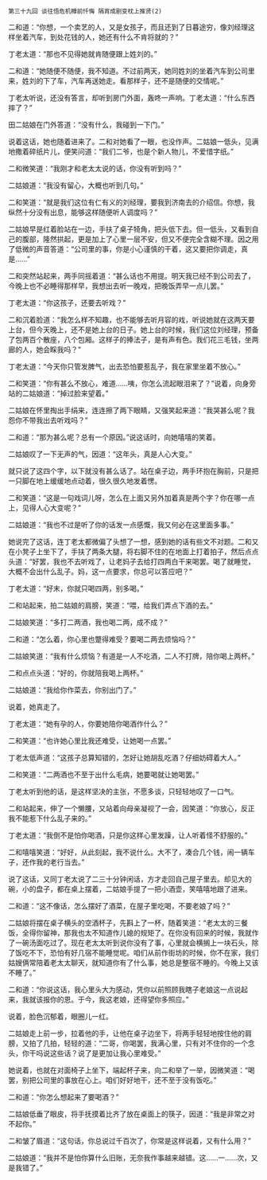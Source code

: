     第三十九回 谈往悟危机樽前忏悔 隔宵成剧变枕上推贤(2) 

   二和道：“你想，一个卖艺的人，又是女孩子，而且还到了日暮途穷，像刘经理这样坐着汽车，到处花钱的人，她还有什么不肯将就的？”

   丁老太道：“那也不见得她就肯随便跟上姓刘的。”

   二和道：“她随便不随便，我不知道。不过前两天，她同姓刘的坐着汽车到公司里来，姓刘的下了车，汽车再送她走。看那样子，还不是随便的交情呢。”

   丁老太听说，还没有答言，却听到房门外面，轰咚一声响。丁老太道：“什么东西摔了？”

   田二姑娘在门外答道：“没有什么，我碰到一下门。”

   说着这话，她也随着进来了。二和对她看了一眼，也没作声。二姑娘一低头，见满地撒着碎纸片儿，便笑问道：“我们二爷，也是个新人物儿，不爱惜字纸。”

   二和微笑道：“我刚才和老太太说的话，你没有听到吗？”

   二姑娘道：“我没有留心，大概也听到几句。”

   二和笑道：“就是我们这位有仁有义的刘经理，要我到济南去的介绍信。你想，我纵然十分没有出息，能够这样随便听人调度吗？”

   二姑娘早是红着脸站在一边，手扶了桌子犄角，把头低下去。但一低头，又看到自己的腹部，隆然拱起，更是加上了心里一层不安，但又不便完全含糊不理。因之用了低微的声音答道：“公司里的事，你是小心谨慎的干着，这又要把你调走，真是……”

   二和突然站起来，两手同摇着道：“甚么话也不用提。明天我已经不到公司去了，今晚上也不必睡得那样早，我想出去听一晚戏，把晚饭弄早一点儿罢。”

   丁老太道：“你这孩子，还要去听戏？”

   二和沉着脸道：“我怎么样不知趣，也不能够去听月容的戏，听说她就在这两天要上台，但今天晚上，还不是她上台的日子。她上台的时候，我们这位刘经理，预备了包两百个散座，八个包厢。这样子的捧法子，是有声有色。我们花三毛钱，坐两廊的人，她会睬我吗？”

   丁老太道：“今天你只管发脾气，出去恐怕要惹乱子，我在家里坐着不放心。”

   二和笑道：“你有甚么不放心，难道……咦，你怎么流起眼泪来了？”说着，向身旁站的二姑娘道：“掉过脸来望着。”

   二姑娘在怀里掏出手绢来，连连擦了两下眼睛，又强笑起来道：“我哭甚么呢？我怨你不带我出去听戏吗？”

   二和道：“那为甚么呢？总有一个原因。”说这话时，向她嘻嘻的笑着。

   二姑娘叹了一下无声的气，因道：“这年头，真是人心大变。”

   就只说了这四个字，以下就没有甚么话了。站在桌子边，两手环抱在胸前，只是把一只脚在地上缓缓地点动着，很久很久地发着愣。

   二和笑道：“这是一句戏词儿呀，怎么在上面又另外加着真是两个字？你在哪一点上，见得人心大变呢？”

   二姑娘道：“我也不过是听了你的话发一点感慨，我又何必在这里面多事。”

   她说完了这话，连丁老太都微偏了头想了一想，感到她的话有些文不对题。二和又在小凳子上坐下了，手扶了两条大腿，将右脚不住的在地面上打着拍子，然后点点头道：“好罢，我也不去听戏了，让老妈子去给打四两白干来喝罢。喝了就睡觉，大概不会出什么乱子。妈，这一点要求，你总可以答应吧？”

   丁老太道：“好末，你就只喝四两，别多喝。”

   二和站起来，拍二姑娘的肩膀，笑道：“喂，给我们弄点下酒的去。”

   二姑娘笑道：“多打二两酒，我也喝二两，成不成？”

   二和道：“怎么着，你心里也蹩得难受？要喝二两去烦恼吗？”

   二姑娘笑道：“我有什么烦恼？有道是一人不吃酒，二人不打牌，陪你喝上两杯。”

   二和点点头道：“好的，你就陪我喝上两杯。”

   二姑娘道：“我给你作菜去，你别出门了。”

   说着，她真走了。

   丁老太道：“她有孕的人，你要她陪你喝酒作什么？”

   二和笑道：“也许她心里比我还难受，让她喝一点罢。”

   丁老太低声道：“这孩子总算知错的，怎好让她胡乱吃酒？仔细妨碍着大人。”

   二和笑道：“二两酒也不至于出什么毛病，她要喝就让她喝罢。”

   丁老太听到他的话，是这样坚决的主张，不愿多谈，只轻轻地叹了一口气。

   二和站起来，伸了一个懒腰，又站着向母亲凝视了一会，因笑道：“你放心，反正我不能惹下什么乱子来的。”

   丁老太道：“我倒不是怕你喝酒，只是你这样心里发躁，让人听着怪不舒服的。”

   二和嘻嘻笑道：“好好，从此刻起，我不说什么。大不了，凑合几个钱，闹一辆车子，还作我的老行当去。”

   说了这话，又同丁老太说了二三十分钟闲话，方才走回自己屋子里去。却见大的碗，小的盘子，都在桌上摆着，二姑娘手提了一把小酒壶，笑嘻嘻地跟了进来。

   二和道：“这不像话，怎么摆好了酒菜，在屋子里吃喝，不要老娘了吗？”

   二姑娘将摆在桌子横头的空酒杯子，先斟上了一杯，随着笑道：“老太太的三餐饭，全得你留神，那我也太不知道作儿媳的规矩了。在你没有回来的时候，我就作了一碗汤面吃过了。现在老太太听到说你没有了事，心里就会横搁上一块石头，除了饭吃不下，恐怕有好几宿不能睡觉呢。咱们从前作街坊的时候，你不在家，我们姑嫂俩常陪着老太太聊天，就知道你有了什么事，她总是整宿不睡的。今晚上又该不睡了。”

   二和道：“你说这话，我心里头大为感动，凭你以前照顾我瞎子老娘这一点说起来，我就该报你的恩。于今，我这老娘，还得望你多照应。”

   说着，脸色沉郁着，眼圈儿一红。

   二姑娘走上前一步，拉着他的手，让他在桌子边坐下，将两手轻轻地按住他的肩膀，又拍了几拍，轻轻的道：“二哥，你喝罢，我满心里，只有对不住你的一个念头，你干吗说这些话？说了是更加让我心里难受。”

   她说着，也就在对面椅子上坐下，端起杯子来，向二和举了一举，因微笑道：“喝罢，别把公司里的事放在心上。咱们好好地干，还不至于没有饭吃。”

   二和道：“你怎么想起来了要喝酒？”

   二姑娘低垂了眼皮，将手抚摸着比齐了放在桌面上的筷子，因道：“我是非常之对不起你。”

   二和皱了眉道：“这句话，你总说过千百次了，你常是这样说着，又有什么用？”

   二姑娘道：“我并不是怕你算什么旧账，无奈我作事越来越错。这……一……次，又是我错了。”

